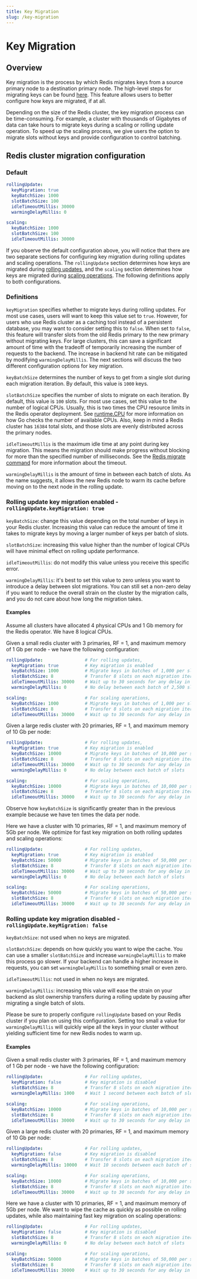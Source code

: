 ```yaml
---
title: Key Migration
slug: /key-migration
---
```


# Key Migration

## Overview
Key migration is the process by which Redis migrates keys from a source primary node to a destination primary node. The high-level steps for migrating keys can be found [here](https://redis.io/commands/cluster-setslot#redis-cluster-live-resharding-explained). This feature allows users to better configure how keys are migrated, if at all.

Depending on the size of the Redis cluster, the key migration process can be time-consuming. For example, a cluster with thousands of Gigabytes of data can take hours to migrate keys during a scaling or rolling update operation. To speed up the scaling process, we give users the option to migrate slots without keys and provide configuration to control batching.

## Redis cluster migration configuration

### Default
```yaml
rollingUpdate:
  keyMigration: true
  keyBatchSize: 1000
  slotBatchSize: 100
  idleTimeoutMillis: 30000
  warmingDelayMillis: 0

scaling:
  keyBatchSize: 1000
  slotBatchSize: 100
  idleTimeoutMillis: 30000
```

If you observe the default configuration above, you will notice that there are two separate sections for configuring key migration during rolling updates and scaling operations. The `rollingUpdate` section determines how keys are migrated during [rolling updates](rolling-update.md), and the `scaling` section determines how keys are migrated during [scaling operations](scaling.md). The following definitions apply to both configurations.

### Definitions

`keyMigration` specifies whether to migrate keys during rolling updates. For most use cases, users will want to keep this value set to `true`. However, for users who use Redis cluster as a caching tool instead of a persistent database, you may want to consider setting this to `false`. When set to `false`, this feature will transfer slots from the old Redis primary to the new primary without migrating keys. For large clusters, this can save a significant amount of time with the tradeoff of temporarily increasing the number of requests to the backend. The increase in backend hit rate can be mitigated by modifying `warmingDelayMillis`. The next sections will discuss the two different configuration options for key migration.

`keyBatchSize` determines the number of keys to get from a single slot during each migration iteration. By default, this value is `1000` keys.

`slotBatchSize` specifies the number of slots to migrate on each iteration. By default, this value is `100` slots. For most use cases, set this value to the number of logical CPUs. Usually, this is two times the CPU resource limits in the Redis operator deployment. See [runtime.CPU](https://pkg.go.dev/runtime#NumCPU) for more information on how Go checks the number of available CPUs. Also, keep in mind a Redis cluster has `16384` total slots, and those slots are evenly distributed across the primary nodes.

`idleTimeoutMillis` is the maximum idle time at any point during key migration. This means the migration should make progress without blocking for more than the specified number of milliseconds. See the [Redis migrate command](https://redis.io/commands/migrate) for more information about the timeout.

`warmingDelayMillis` is the amount of time in between each batch of slots. As the name suggests, it allows the new Redis node to warm its cache before moving on to the next node in the rolling update.

### Rolling update key migration enabled - `rollingUpdate.keyMigration: true`
`keyBatchSize`: change this value depending on the total number of keys in your Redis cluster. Increasing this value can reduce the amount of time it takes to migrate keys by moving a larger number of keys per batch of slots.

`slotBatchSize`: increasing this value higher than the number of logical CPUs will have minimal effect on rolling update performance.

`idleTimeoutMillis`: do not modify this value unless you receive this specific error.

`warmingDelayMillis`: it's best to set this value to zero unless you want to introduce a delay between slot migrations. You can still set a non-zero delay if you want to reduce the overall strain on the cluster by the migration calls, and you do not care about how long the migration takes.

#### Examples
Assume all clusters have allocated 4 physical CPUs and 1 Gb memory for the Redis operator. We have 8 logical CPUs.

Given a small redis cluster with 3 primaries, RF = 1, and maximum memory of 1 Gb per node - we have the following configuration:

```yaml
rollingUpdate:                # For rolling updates,
  keyMigration: true          # Key migration is enabled
  keyBatchSize: 1000          # Migrate keys in batches of 1,000 per slot 
  slotBatchSize: 8            # Transfer 8 slots on each migration iteration
  idleTimeoutMillis: 30000    # Wait up to 30 seconds for any delay in communication during the migration
  warmingDelayMillis: 0       # No delay between each batch of 2,500 slots

scaling:                      # For scaling operations,
  keyBatchSize: 1000          # Migrate keys in batches of 1,000 per slot
  slotBatchSize: 8            # Transfer 8 slots on each migration iteration
  idleTimeoutMillis: 30000    # Wait up to 30 seconds for any delay in communication during the migration
```

Given a large redis cluster with 20 primaries, RF = 1, and maximum memory of 10 Gb per node:
```yaml
rollingUpdate:                # For rolling updates,
  keyMigration: true          # Key migration is enabled
  keyBatchSize: 10000         # Migrate keys in batches of 10,000 per slot
  slotBatchSize: 8            # Transfer 8 slots on each migration iteration
  idleTimeoutMillis: 30000    # Wait up to 30 seconds for any delay in communication during the migration
  warmingDelayMillis: 0       # No delay between each batch of slots

scaling:                      # For scaling operations,
  keyBatchSize: 10000         # Migrate keys in batches of 10,000 per slot
  slotBatchSize: 8            # Transfer 8 slots on each migration iteration
  idleTimeoutMillis: 30000    # Wait up to 30 seconds for any delay in communication during the migration
```
Observe how `keyBatchSize` is significantly greater than in the previous example because we have ten times the data per node.

Here we have a cluster with 10 primaries, RF = 1, and maximum memory of 5Gb per node. We optimize for fast key migration on both rolling updates and scaling operations:
```yaml
rollingUpdate:                # For rolling updates,
  keyMigration: true          # Key migration is enabled
  keyBatchSize: 50000         # Migrate keys in batches of 50,000 per slot
  slotBatchSize: 8            # Transfer 8 slots on each migration iteration
  idleTimeoutMillis: 30000    # Wait up to 30 seconds for any delay in communication during the migration
  warmingDelayMillis: 0       # No delay between each batch of slots

scaling:                      # For scaling operations,
  keyBatchSize: 50000         # Migrate keys in batches of 50,000 per slot
  slotBatchSize: 8            # Transfer 8 slots on each migration iteration
  idleTimeoutMillis: 30000    # Wait up to 30 seconds for any delay in communication during the migration
```

### Rolling update key migration disabled - `rollingUpdate.keyMigration: false`
`keyBatchSize`: not used when no keys are migrated.

`slotBatchSize`: depends on how quickly you want to wipe the cache. You can use a smaller `slotBatchSize` and increase `warmingDelayMillis` to make this process go slower. If your backend can handle a higher increase in requests, you can set `warmingDelayMillis` to something small or even zero.

`idleTimeoutMillis`: not used in when no keys are migrated.

`warmingDelayMillis`: increasing this value will ease the strain on your backend as slot ownership transfers during a rolling update by pausing after migrating a single batch of slots. 

Please be sure to properly configure `rollingUpdate` based on your Redis cluster if you plan on using this configuration. Setting too small a value for `warmingDelayMillis` will quickly wipe all the keys in your cluster without yielding sufficient time for new Redis nodes to warm up.

#### Examples

Given a small redis cluster with 3 primaries, RF = 1, and maximum memory of 1 Gb per node - we have the following configuration:
```yaml
rollingUpdate:                # For rolling updates,
  keyMigration: false         # Key migration is disabled
  slotBatchSize: 8            # Transfer 8 slots on each migration iteration
  warmingDelayMillis: 1000    # Wait 1 second between each batch of slots

scaling:                      # For scaling operations,
  keyBatchSize: 10000         # Migrate keys in batches of 10,000 per slot
  slotBatchSize: 8            # Transfer 8 slots on each migration iteration
  idleTimeoutMillis: 30000    # Wait up to 30 seconds for any delay in communication during the migration
```

Given a large redis cluster with 20 primaries, RF = 1, and maximum memory of 10 Gb per node:
```yaml
rollingUpdate:                # For rolling updates,
  keyMigration: false         # Key migration is disabled
  slotBatchSize: 8            # Transfer 8 slots on each migration iteration
  warmingDelayMillis: 10000   # Wait 10 seconds between each batch of slots

scaling:                      # For scaling operations,
  keyBatchSize: 10000         # Migrate keys in batches of 10,000 per slot
  slotBatchSize: 8            # Transfer 8 slots on each migration iteration
  idleTimeoutMillis: 30000    # Wait up to 30 seconds for any delay in communication during the migration
```

Here we have a cluster with 10 primaries, RF = 1, and maximum memory of 5Gb per node. We want to wipe the cache as quickly as possible on rolling updates, while also maintaining fast key migration on scaling operations:
```yaml
rollingUpdate:                # For rolling updates,
  keyMigration: false         # Key migration is disabled
  slotBatchSize: 8            # Transfer 8 slots on each migration iteration
  warmingDelayMillis: 0       # No delay between each batch of slots

scaling:                      # For scaling operations,
  keyBatchSize: 50000         # Migrate keys in batches of 50,000 per slot
  slotBatchSize: 8            # Transfer 8 slots on each migration iteration
  idleTimeoutMillis: 30000    # Wait up to 30 seconds for any delay in communication during the migration
```